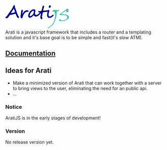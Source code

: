 <img src="flowRoot4168.png" width=200>

<br>
Arati is a javascript framework that includes a router and a templating solution and it's base goal is
to be simple and fast(it's slow ATM).

## [Documentation](https://github.com/RegAse/AratiJS/wiki)

## Ideas for Arati
- Make a minimized version of Arati that can work together with a server to bring views to the user, eliminating the need for an public api.
- ...

### Notice 
AratiJS is in the early stages of development!

### Version
No release version yet.

